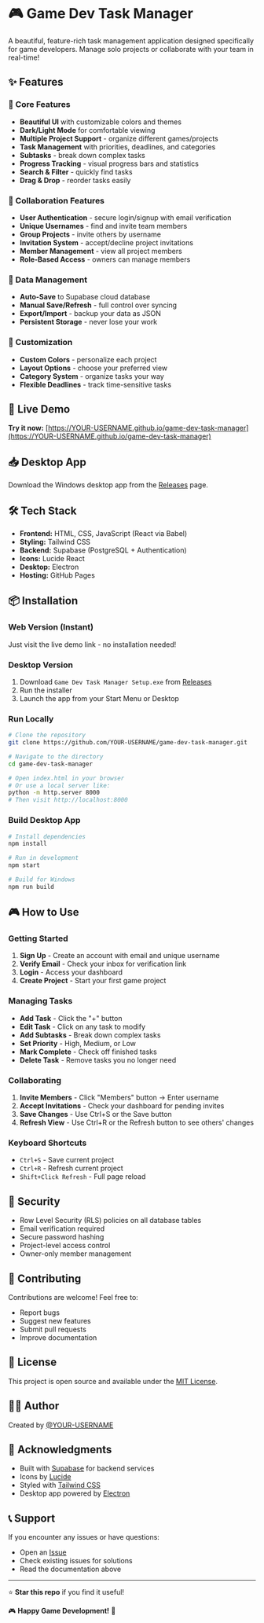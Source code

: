 # 🎮 Game Dev Task Manager

A beautiful, feature-rich task management application designed specifically for game developers. Manage solo projects or collaborate with your team in real-time!

## ✨ Features

### 🎯 Core Features
- **Beautiful UI** with customizable colors and themes
- **Dark/Light Mode** for comfortable viewing
- **Multiple Project Support** - organize different games/projects
- **Task Management** with priorities, deadlines, and categories
- **Subtasks** - break down complex tasks
- **Progress Tracking** - visual progress bars and statistics
- **Search & Filter** - quickly find tasks
- **Drag & Drop** - reorder tasks easily

### 👥 Collaboration Features
- **User Authentication** - secure login/signup with email verification
- **Unique Usernames** - find and invite team members
- **Group Projects** - invite others by username
- **Invitation System** - accept/decline project invitations
- **Member Management** - view all project members
- **Role-Based Access** - owners can manage members

### 💾 Data Management
- **Auto-Save** to Supabase cloud database
- **Manual Save/Refresh** - full control over syncing
- **Export/Import** - backup your data as JSON
- **Persistent Storage** - never lose your work

### 🎨 Customization
- **Custom Colors** - personalize each project
- **Layout Options** - choose your preferred view
- **Category System** - organize tasks your way
- **Flexible Deadlines** - track time-sensitive tasks

## 🚀 Live Demo

**Try it now:** [https://YOUR-USERNAME.github.io/game-dev-task-manager](https://YOUR-USERNAME.github.io/game-dev-task-manager)

## 📥 Desktop App

Download the Windows desktop app from the [Releases](https://github.com/YOUR-USERNAME/game-dev-task-manager/releases) page.

## 🛠️ Tech Stack

- **Frontend:** HTML, CSS, JavaScript (React via Babel)
- **Styling:** Tailwind CSS
- **Backend:** Supabase (PostgreSQL + Authentication)
- **Icons:** Lucide React
- **Desktop:** Electron
- **Hosting:** GitHub Pages

## 📦 Installation

### Web Version (Instant)
Just visit the live demo link - no installation needed!

### Desktop Version
1. Download `Game Dev Task Manager Setup.exe` from [Releases](https://github.com/YOUR-USERNAME/game-dev-task-manager/releases)
2. Run the installer
3. Launch the app from your Start Menu or Desktop

### Run Locally
```bash
# Clone the repository
git clone https://github.com/YOUR-USERNAME/game-dev-task-manager.git

# Navigate to the directory
cd game-dev-task-manager

# Open index.html in your browser
# Or use a local server like:
python -m http.server 8000
# Then visit http://localhost:8000
```

### Build Desktop App
```bash
# Install dependencies
npm install

# Run in development
npm start

# Build for Windows
npm run build
```

## 🎮 How to Use

### Getting Started
1. **Sign Up** - Create an account with email and unique username
2. **Verify Email** - Check your inbox for verification link
3. **Login** - Access your dashboard
4. **Create Project** - Start your first game project

### Managing Tasks
- **Add Task** - Click the "+" button
- **Edit Task** - Click on any task to modify
- **Add Subtasks** - Break down complex tasks
- **Set Priority** - High, Medium, or Low
- **Mark Complete** - Check off finished tasks
- **Delete Task** - Remove tasks you no longer need

### Collaborating
1. **Invite Members** - Click "Members" button → Enter username
2. **Accept Invitations** - Check your dashboard for pending invites
3. **Save Changes** - Use Ctrl+S or the Save button
4. **Refresh View** - Use Ctrl+R or the Refresh button to see others' changes

### Keyboard Shortcuts
- `Ctrl+S` - Save current project
- `Ctrl+R` - Refresh current project
- `Shift+Click Refresh` - Full page reload

## 🔐 Security

- Row Level Security (RLS) policies on all database tables
- Email verification required
- Secure password hashing
- Project-level access control
- Owner-only member management

## 🤝 Contributing

Contributions are welcome! Feel free to:
- Report bugs
- Suggest new features
- Submit pull requests
- Improve documentation

## 📄 License

This project is open source and available under the [MIT License](LICENSE).

## 👨‍💻 Author

Created by [@YOUR-USERNAME](https://github.com/YOUR-USERNAME)

## 🙏 Acknowledgments

- Built with [Supabase](https://supabase.com) for backend services
- Icons by [Lucide](https://lucide.dev)
- Styled with [Tailwind CSS](https://tailwindcss.com)
- Desktop app powered by [Electron](https://www.electronjs.org)

## 📞 Support

If you encounter any issues or have questions:
- Open an [Issue](https://github.com/YOUR-USERNAME/game-dev-task-manager/issues)
- Check existing issues for solutions
- Read the documentation above

---

⭐ **Star this repo** if you find it useful!

🎮 **Happy Game Development!** 🚀
